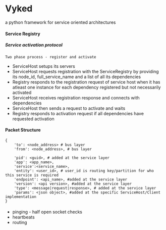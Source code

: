 Vyked
===

a python framework for service oriented architectures


#### Service Registry
##### Service activation protocol
    Two phase process - register and activate
* ServiceHost setups its servers
* ServiceHost requests registration with the ServiceRegistry by providing its node_id, full_service_name
and a list of all its dependencies
* Registry responds to the registration request of service host when it has atleast one instance for each dependency
 registered but not necessarily activated
* ServiceHost receives registration response and connects with dependencies
* ServiceHost then sends a request to activate and waits
* Registry responds to activation request if all dependencies have requested activation 

#### Packet Structure
    {
        'to': <node_address> # bus layer
        'from': <node_address>, # bus layer
        
        'pid': <guid>, # added at the service layer
        'app': <app_name>,
        'service':<service_name>,
        'entity': <user_id>, # user_id is routing key/partition for who this service is required
        'endpoint': <api_name>, #added at the service layer
        'version': <api version>, #added at the service layer
        'type': <message|request|response>, # added at the service layer
        'params': <json object>, #added at the specific ServiceHost/Client implementation
    }
        
####
 * pinging - half open socket checks
 * heartbeats
 * routing
 
 
